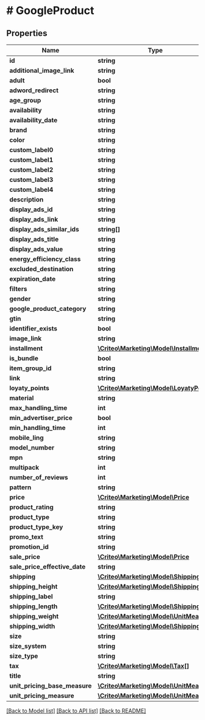 # # GoogleProduct

## Properties

Name | Type | Description | Notes
------------ | ------------- | ------------- | -------------
**id** | **string** |  | [optional] 
**additional_image_link** | **string** |  | [optional] 
**adult** | **bool** |  | [optional] 
**adword_redirect** | **string** |  | [optional] 
**age_group** | **string** |  | [optional] 
**availability** | **string** |  | [optional] 
**availability_date** | **string** |  | [optional] 
**brand** | **string** |  | [optional] 
**color** | **string** |  | [optional] 
**custom_label0** | **string** |  | [optional] 
**custom_label1** | **string** |  | [optional] 
**custom_label2** | **string** |  | [optional] 
**custom_label3** | **string** |  | [optional] 
**custom_label4** | **string** |  | [optional] 
**description** | **string** |  | [optional] 
**display_ads_id** | **string** |  | [optional] 
**display_ads_link** | **string** |  | [optional] 
**display_ads_similar_ids** | **string[]** |  | [optional] 
**display_ads_title** | **string** |  | [optional] 
**display_ads_value** | **string** |  | [optional] 
**energy_efficiency_class** | **string** |  | [optional] 
**excluded_destination** | **string** |  | [optional] 
**expiration_date** | **string** |  | [optional] 
**filters** | **string** |  | [optional] 
**gender** | **string** |  | [optional] 
**google_product_category** | **string** |  | [optional] 
**gtin** | **string** |  | [optional] 
**identifier_exists** | **bool** |  | [optional] 
**image_link** | **string** |  | [optional] 
**installment** | [**\Criteo\Marketing\Model\Installment**](Installment.md) |  | [optional] 
**is_bundle** | **bool** |  | [optional] 
**item_group_id** | **string** |  | [optional] 
**link** | **string** |  | [optional] 
**loyaty_points** | [**\Criteo\Marketing\Model\LoyatyPoints**](LoyatyPoints.md) |  | [optional] 
**material** | **string** |  | [optional] 
**max_handling_time** | **int** |  | [optional] 
**min_advertiser_price** | **bool** |  | [optional] 
**min_handling_time** | **int** |  | [optional] 
**mobile_ling** | **string** |  | [optional] 
**model_number** | **string** |  | [optional] 
**mpn** | **string** |  | [optional] 
**multipack** | **int** |  | [optional] 
**number_of_reviews** | **int** |  | [optional] 
**pattern** | **string** |  | [optional] 
**price** | [**\Criteo\Marketing\Model\Price**](Price.md) |  | [optional] 
**product_rating** | **string** |  | [optional] 
**product_type** | **string** |  | [optional] 
**product_type_key** | **string** |  | [optional] 
**promo_text** | **string** |  | [optional] 
**promotion_id** | **string** |  | [optional] 
**sale_price** | [**\Criteo\Marketing\Model\Price**](Price.md) |  | [optional] 
**sale_price_effective_date** | **string** |  | [optional] 
**shipping** | [**\Criteo\Marketing\Model\Shipping[]**](Shipping.md) |  | [optional] 
**shipping_height** | [**\Criteo\Marketing\Model\ShippingSize**](ShippingSize.md) |  | [optional] 
**shipping_label** | **string** |  | [optional] 
**shipping_length** | [**\Criteo\Marketing\Model\ShippingSize**](ShippingSize.md) |  | [optional] 
**shipping_weight** | [**\Criteo\Marketing\Model\UnitMeasure**](UnitMeasure.md) |  | [optional] 
**shipping_width** | [**\Criteo\Marketing\Model\ShippingSize**](ShippingSize.md) |  | [optional] 
**size** | **string** |  | [optional] 
**size_system** | **string** |  | [optional] 
**size_type** | **string** |  | [optional] 
**tax** | [**\Criteo\Marketing\Model\Tax[]**](Tax.md) |  | [optional] 
**title** | **string** |  | [optional] 
**unit_pricing_base_measure** | [**\Criteo\Marketing\Model\UnitMeasure**](UnitMeasure.md) |  | [optional] 
**unit_pricing_measure** | [**\Criteo\Marketing\Model\UnitMeasure**](UnitMeasure.md) |  | [optional] 

[[Back to Model list]](../../README.md#documentation-for-models) [[Back to API list]](../../README.md#documentation-for-api-endpoints) [[Back to README]](../../README.md)


